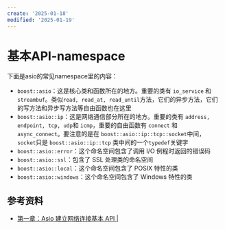 ```yaml
---
create: '2025-01-18'
modified: '2025-01-19'
---
```


# 基本API-namespace

下面是asio的常见namespace里的内容：

- `boost::asio`：这是核心类和函数所在的地方。重要的类有 `io_service` 和 `streambuf`。类似`read, read_at, read_until`方法，它们的异步方法，它们的写方法和异步写方法等自由函数也在这里
- `boost::asio::ip`：这是网络通信部分所在的地方。重要的类有 `address, endpoint, tcp, udp`和 `icmp`，重要的自由函数有 `connect` 和 `async_connect`。要注意的是在 `boost::asio::ip::tcp::socket`中间，`socket`只是 `boost::asio::ip::tcp` 类中间的一个`typedef`关键字
- `boost::asio::error`：这个命名空间包含了调用 I/O 例程时返回的错误码
- `boost::asio::ssl`：包含了 SSL 处理类的命名空间
- `boost::asio::local`：这个命名空间包含了 POSIX 特性的类
- `boost::asio::windows`：这个命名空间包含了 Windows 特性的类

## 参考资料

* [第一章：Asio 建立网络连接基本 API |](https://xiaoyangst.github.io/2024/08/30/第一章：Asio-建立网络连接基本-API/)